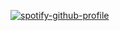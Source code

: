 [![spotify-github-profile](https://spotify-github-profile.kittinanx.com/api/view?uid=31ag3zycpheqqa6ligeltorav3q4&cover_image=true&theme=default&show_offline=false&background_color=625a8c&interchange=true&bar_color=8880d1&bar_color_cover=true)](https://github.com/kittinan/spotify-github-profile)
